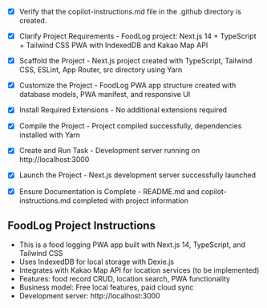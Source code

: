 - [x] Verify that the copilot-instructions.md file in the .github directory is created.

- [x] Clarify Project Requirements - FoodLog project: Next.js 14 + TypeScript + Tailwind CSS PWA with IndexedDB and Kakao Map API

- [x] Scaffold the Project - Next.js project created with TypeScript, Tailwind CSS, ESLint, App Router, src directory using Yarn

- [x] Customize the Project - FoodLog PWA app structure created with database models, PWA manifest, and responsive UI

- [x] Install Required Extensions - No additional extensions required

- [x] Compile the Project - Project compiled successfully, dependencies installed with Yarn

- [x] Create and Run Task - Development server running on http://localhost:3000

- [x] Launch the Project - Next.js development server successfully launched

- [x] Ensure Documentation is Complete - README.md and copilot-instructions.md completed with project information

## FoodLog Project Instructions

- This is a food logging PWA app built with Next.js 14, TypeScript, and Tailwind CSS
- Uses IndexedDB for local storage with Dexie.js
- Integrates with Kakao Map API for location services (to be implemented)
- Features: food record CRUD, location search, PWA functionality
- Business model: Free local features, paid cloud sync
- Development server: http://localhost:3000
